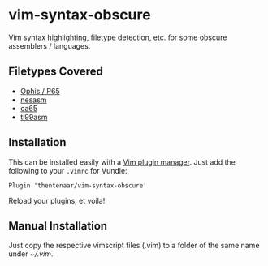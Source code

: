 vim-syntax-obscure
==================

Vim syntax highlighting, filetype detection, etc. for some obscure
assemblers / languages.

Filetypes Covered
-----------------

- [Ophis / P65](https://github.com/michaelcmartin/Ophis)
- [nesasm](http://github.com/thentenaar/nesasm)
- [ca65](http://github.com/cv65/cc65)
- [ti99asm](http://www.mainbyte.com/ti99/software/s_carts/editor.html)

Installation
------------

This can be installed easily with a
[Vim plugin manager](https://github.com/VundleVim/Vundle.vim).
Just add the following to your ``.vimrc`` for Vundle:

```vim
Plugin 'thentenaar/vim-syntax-obscure'
```

Reload your plugins, et voila!

Manual Installation
-------------------

Just copy the respective vimscript files (.vim) to a folder of the
same name under _~/.vim_.

